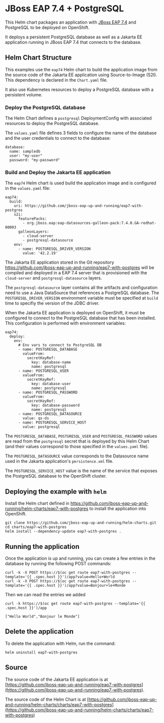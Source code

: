 # JBoss EAP 7.4 + PostgreSQL

This Helm chart packages an application with [JBoss EAP 7.4](https://www.redhat.com/en/technologies/jboss-middleware/application-platform) and PostgreSQL to be deployed on OpenShift.

It deploys a persistent PostgreSQL database as well as a Jakarta EE application running in JBoss EAP 7.4 that connects to the database.

## Helm Chart Structure

This examples use the `eap74` Helm chart to build the application image from the source code of the Jakarta EE application using Source-to-Image (S2I). This dependency is declared in the `Chart.yaml` file.

It also use Kubernetes resources to deploy a PostgreSQL database with a persistent volume.

### Deploy the PostgreSQL database

The Helm Chart defines a `postgresql` DeploymentConfig with associated resources to deploy the  PostgreSQL database.

The `values.yaml` file defines 3 fields to configure the name of the database and the user credentials to connect to the database:

```
database:
  name: sampledb
  user: "my-user"
  password: "my-password"
```

### Build and Deploy the Jakarta EE application

The `eap74` Helm chart is used build the application image and is configured in the `values.yaml` file:

```
eap74:
  build:
    uri: https://github.com/jboss-eap-up-and-running/eap7-with-postgres
    s2i:
      featurePacks:
        - org.jboss.eap:eap-datasources-galleon-pack:7.4.0.GA-redhat-00003
      galleonLayers:
        - cloud-server
        - postgresql-datasource
    env:
      - name: POSTGRESQL_DRIVER_VERSION
        value: '42.2.19'
```

The Jakarta EE application stored in the Git repository https://github.com/jboss-eap-up-and-running/eap7-with-postgres will be compiled and deployed in a EAP 7.4 server that is provisioned with the `cloud-server` and `postgresql-datasource` layers.

The `postgresql-datasource` layer contains all the artifacts and configuration need to use a Java DataSource that references a PostgreSQL database.
The `POSTGRESQL_DRIVER_VERSION` environment variable must be specified at `build` time to specifiy the version of the JDBC driver.

When the Jakarta EE application is deployed on OpenShift, it must be configured to connect to the PostgreSQL database that has been installed. This configuration is performed with environment variables:

```
eap74:
  deploy:
    env:
      # Env vars to connect to PostgreSQL DB
      - name: POSTGRESQL_DATABASE
        valueFrom:
          secretKeyRef:
            key: database-name
            name: postgresql
      - name: POSTGRESQL_USER
        valueFrom:
          secretKeyRef:
            key: database-user
            name: postgresql
      - name: POSTGRESQL_PASSWORD
        valueFrom:
          secretKeyRef:
            key: database-password
            name: postgresql
      - name: POSTGRESQL_DATASOURCE
        value: qs-ds
      - name: POSTGRESQL_SERVICE_HOST
        value: postgresql
```

The `POSTGRESQL_DATABASE`, `POSTGRESQL_USER` and `POSTGRESQL_PASSWORD` values are read from the `postgresql` secret that is deployed by this Helm Chart (and their values correspond to those specified in the `values.yaml` file).

The `POSTGRESQL_DATASOURCE` value corresponds to the Datasource name used in the Jakarta application's `persistence.xml` file.

The `POSTGRESQL_SERVICE_HOST` value is the name of the service that exposes the PostgreSQL database to the OpenShift cluster.

## Deploying the example with `helm`

Install the Helm chart defined in https://github.com/jboss-eap-up-and-running/helm-charts/eap7-with-postgres to install the application into OpenShift.

```
git clone https://github.com/jboss-eap-up-and-running/helm-charts.git
cd charts/eap7-with-postgres
helm install --dependency-update eap7-with-postgres .
```

## Running the application

Once the application is up and running, you can create a few entries in the database by running the following POST commands:

```
curl -k -X POST https://$(oc get route eap7-with-postgres --template='{{ .spec.host }}')/app?value=Hello+World
curl -k -X POST https://$(oc get route eap7-with-postgres --template='{{ .spec.host }}')/app?value=Bonjour+le+Monde
```

Then we can read the entries we added

```
curl -k https://$(oc get route eap7-with-postgres --template='{{ .spec.host }}')/app
````

```
["Hello World","Bonjour le Monde"]
```

## Delete the application

To delete the application with Helm, run the command:

```
helm uninstall eap7-with-postgres
```

## Source

The source code of the Jakarta EE application is at [https://github.com/jboss-eap-up-and-running/eap7-with-postgres](https://github.com/jboss-eap-up-and-running/eap7-with-postgres).

The source code of the Helm Chart is at [https://github.com/jboss-eap-up-and-running/helm-charts/charts/eap7-with-postgres](https://github.com/jboss-eap-up-and-running/helm-charts/charts/eap7-with-postgres)

